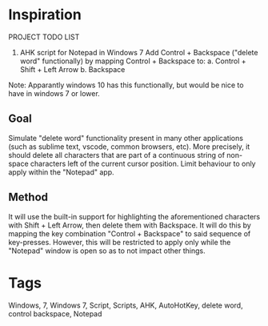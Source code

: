 # Inspiration
PROJECT TODO LIST

1. AHK script for Notepad in Windows 7
Add Control + Backspace ("delete word" functionally) by mapping
Control + Backspace to:
a. Control + Shift + Left Arrow
b. Backspace

Note: Apparantly windows 10 has this functionally, but would be nice to have in windows 7 or lower.

## Goal
Simulate "delete word" functionality present in many other applications (such as sublime text, vscode, common browsers, etc).  More precisely, it should delete all characters that are part of a continuous string of non-space characters left of the current cursor position.  Limit behaviour to only apply within the "Notepad" app.

## Method
It will use the built-in support for highlighting the aforementioned characters with Shift + Left Arrow, then delete them with Backspace.  It will do this by mapping the key combination "Control + Backspace" to said sequence of key-presses.  However, this will be restricted to apply only while the "Notepad" window is open so as to not impact other things.

# Tags
Windows, 7, Windows 7, Script, Scripts, AHK, AutoHotKey, delete word, control backspace, Notepad
